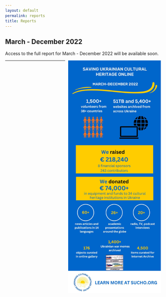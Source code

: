 ```yaml
---
layout: default
permalink: reports
title: Reports
---
```


## March - December 2022
Access to the full report for March - December 2022 will be available soon.

<img src="/assets/images/2022-sucho-recap.jpg" width="300px" style="float:right; margin-left: 10px;" title="March-December 2022 Recap">











---

















